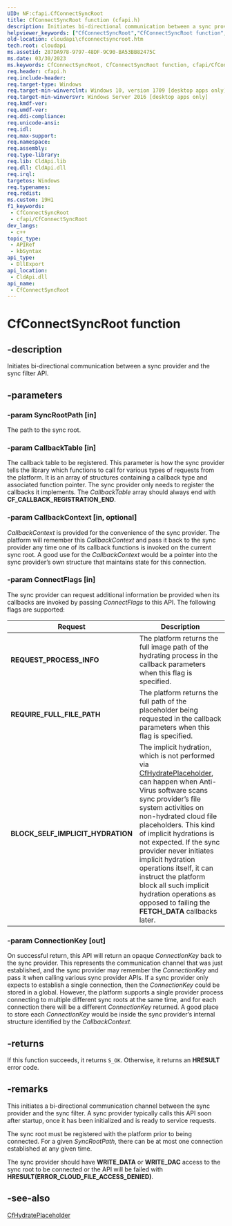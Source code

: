 ```yaml
---
UID: NF:cfapi.CfConnectSyncRoot
title: CfConnectSyncRoot function (cfapi.h)
description: Initiates bi-directional communication between a sync provider and the sync filter API.
helpviewer_keywords: ["CfConnectSyncRoot","CfConnectSyncRoot function","cfapi/CfConnectSyncRoot","cloudApi.cfconnectsyncroot"]
old-location: cloudapi\cfconnectsyncroot.htm
tech.root: cloudapi
ms.assetid: 287DA978-9797-48DF-9C90-BA53BB82475C
ms.date: 03/30/2023
ms.keywords: CfConnectSyncRoot, CfConnectSyncRoot function, cfapi/CfConnectSyncRoot, cloudApi.cfconnectsyncroot
req.header: cfapi.h
req.include-header: 
req.target-type: Windows
req.target-min-winverclnt: Windows 10, version 1709 [desktop apps only]
req.target-min-winversvr: Windows Server 2016 [desktop apps only]
req.kmdf-ver: 
req.umdf-ver: 
req.ddi-compliance: 
req.unicode-ansi: 
req.idl: 
req.max-support: 
req.namespace: 
req.assembly: 
req.type-library: 
req.lib: CldApi.lib
req.dll: CldApi.dll
req.irql: 
targetos: Windows
req.typenames: 
req.redist: 
ms.custom: 19H1
f1_keywords:
 - CfConnectSyncRoot
 - cfapi/CfConnectSyncRoot
dev_langs:
 - c++
topic_type:
 - APIRef
 - kbSyntax
api_type:
 - DllExport
api_location:
 - CldApi.dll
api_name:
 - CfConnectSyncRoot
---
```


# CfConnectSyncRoot function

## -description

Initiates bi-directional communication between a sync provider and the sync filter API.

## -parameters

### -param SyncRootPath [in]

The path to the sync root.

### -param CallbackTable [in]

The callback table to be registered. This parameter is how the sync provider tells the library which functions to call for various types of requests from the platform. It is an array of structures containing a callback type and associated function pointer. The sync provider only needs to register the callbacks it implements. The *CallbackTable* array should always end with **CF_CALLBACK_REGISTRATION_END**.

### -param CallbackContext [in, optional]

*CallbackContext* is provided for the convenience of the sync provider. The platform will remember this *CallbackContext* and pass it back to the sync provider any time one of its callback functions is invoked on the current sync root. A good use for the *CallbackContext* would be a pointer into the sync provider’s own structure that maintains state for this connection.

### -param ConnectFlags [in]

The sync provider can request additional information be provided when its callbacks are invoked by passing *ConnectFlags* to this API. The following flags are supported:

| Request | Description |
|--------|--------|
| **REQUEST_PROCESS_INFO** | The platform returns the full image path of the hydrating process in the callback parameters when this flag is specified. |
| **REQUIRE_FULL_FILE_PATH** | The platform returns the full path of the placeholder being requested in the callback parameters when this flag is specified. |
| **BLOCK_SELF_IMPLICIT_HYDRATION** | The implicit hydration, which is not performed via [CfHydratePlaceholder](nf-cfapi-cfhydrateplaceholder.md), can happen when Anti-Virus software scans sync provider’s file system activities on non-hydrated cloud file placeholders. This kind of implicit hydrations is not expected. If the sync provider never initiates implicit hydration operations itself, it can instruct the platform block all such implicit hydration operations as opposed to failing the **FETCH_DATA** callbacks later. |

### -param ConnectionKey [out]

On successful return, this API will return an opaque *ConnectionKey* back to the sync provider. This represents the communication channel that was just established, and the sync provider may remember the *ConnectionKey* and pass it when calling various sync provider APIs. If a sync provider only expects to establish a single connection, then the *ConnectionKey* could be stored in a global. However, the platform supports a single provider process connecting to multiple different sync roots at the same time, and for each connection there will be a different *ConnectionKey* returned. A good place to store each *ConnectionKey* would be inside the sync provider’s internal structure identified by the *CallbackContext*.

## -returns

If this function succeeds, it returns `S_OK`. Otherwise, it returns an **HRESULT** error code.

## -remarks

This initiates a bi-directional communication channel between the sync provider and the sync filter. A sync provider typically calls this API soon after startup, once it has been initialized and is ready to service requests.

The sync root must be registered with the platform prior to being connected. For a given *SyncRootPath*, there can be at most one connection established at any given time.

 The sync provider should have **WRITE_DATA** or **WRITE_DAC** access to the sync root to be connected or the API will be failed with **HRESULT(ERROR_CLOUD_FILE_ACCESS_DENIED)**.

## -see-also

[CfHydratePlaceholder](nf-cfapi-cfhydrateplaceholder.md)
